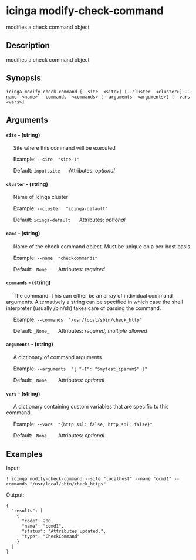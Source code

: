 # icinga modify-check-command

modifies a check command object

## Description

modifies a check command object

## Synopsis

`icinga modify-check-command [--site  <site>] [--cluster  <cluster>] --name  <name> --commands  <commands> [--arguments  <arguments>] [--vars  <vars>]`

## Arguments


#### `site` - (string)

&nbsp;&nbsp;&nbsp;&nbsp; Site where this command will be executed  

&nbsp;&nbsp;&nbsp;&nbsp; Example:  `--site  "site-1"`

&nbsp;&nbsp;&nbsp;&nbsp; Default: `input.site`
&nbsp;&nbsp;&nbsp;&nbsp; Attributes: _optional_  


#### `cluster` - (string)

&nbsp;&nbsp;&nbsp;&nbsp; Name of Icinga cluster  

&nbsp;&nbsp;&nbsp;&nbsp; Example:  `--cluster  "icinga-default"`

&nbsp;&nbsp;&nbsp;&nbsp; Default: `icinga-default`
&nbsp;&nbsp;&nbsp;&nbsp; Attributes: _optional_  


#### `name` - (string)

&nbsp;&nbsp;&nbsp;&nbsp; Name of the check command object. Must be unique on a per-host basis  

&nbsp;&nbsp;&nbsp;&nbsp; Example:  `--name  "checkcommand1"`

&nbsp;&nbsp;&nbsp;&nbsp; Default: `_None_`
&nbsp;&nbsp;&nbsp;&nbsp; Attributes: _required_  


#### `commands` - (string)

&nbsp;&nbsp;&nbsp;&nbsp; The command. This can either be an array of individual command arguments. Alternatively a string can be specified in which case the shell interpreter (usually /bin/sh) takes care of parsing the command.  

&nbsp;&nbsp;&nbsp;&nbsp; Example:  `--commands  "/usr/local/sbin/check_http"`

&nbsp;&nbsp;&nbsp;&nbsp; Default: `_None_`
&nbsp;&nbsp;&nbsp;&nbsp; Attributes: _required, multiple allowed_  


#### `arguments` - (string)

&nbsp;&nbsp;&nbsp;&nbsp; A dictionary of command arguments  

&nbsp;&nbsp;&nbsp;&nbsp; Example:  `--arguments  "{ "-I": "$mytest_iparam$" }"`

&nbsp;&nbsp;&nbsp;&nbsp; Default: `_None_`
&nbsp;&nbsp;&nbsp;&nbsp; Attributes: _optional_  


#### `vars` - (string)

&nbsp;&nbsp;&nbsp;&nbsp; A dictionary containing custom variables that are specific to this command.  

&nbsp;&nbsp;&nbsp;&nbsp; Example:  `--vars  "{http_ssl: false, http_sni: false}"`

&nbsp;&nbsp;&nbsp;&nbsp; Default: `_None_`
&nbsp;&nbsp;&nbsp;&nbsp; Attributes: _optional_  



## Examples

Input: 
```
! icinga modify-check-command --site "localhost" --name "ccmd1" --commands "/usr/local/sbin/check_https"
```
Output: 
```
{
  "results": [
    {
      "code": 200,
      "name": "ccmd1",
      "status": "Attributes updated.",
      "type": "CheckCommand"
    }
  ]
}
```

